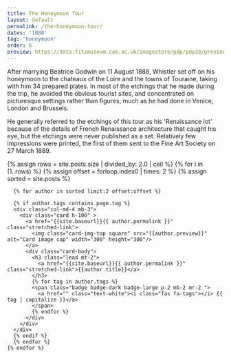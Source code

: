```yaml
---
title: The Honeymoon Tour
layout: default
permalink: /the-honeymoon-tour/
dates: '1888'
tag: 'honeymoon'
order: 6
preview: https://data.fitzmuseum.cam.ac.uk/imagestore/pdp/pdp33/preview_P_87_1959.jpg
---
```

After marrying Beatrice Godwin on 11 August 1888, Whistler set off on his honeymoon to the chateaux of the Loire and the towns of Touraine, taking with him 34 prepared plates. In most of the etchings that he made during the trip, he avoided the obvious tourist sites, and concentrated on picturesque settings rather than figures, much as he had done in Venice, London and Brussels.

He generally referred to the etchings of this tour as his 'Renaissance lot' because of the details of French Renaissance architecture that caught his eye, but the etchings were never published as a set. Relatively few impressions were printed, the first of them sent to the Fine Art Society on 27 March 1889.

<div class="container mb-3">
  <div class="row">
  {% assign rows =  site.posts.size | divided_by: 2.0 | ceil %}
  {% for i in (1..rows) %}
  {% assign offset = forloop.index0 | times: 2 %}
  {% assign sorted =  site.posts  %}

      {% for author in sorted limit:2 offset:offset %}

      {% if author.tags contains page.tag %}
      <div class="col-md-4 mb-3">
        <div class="card h-100" >
          <a href="{{site.baseurl}}{{ author.permalink }}" class="stretched-link">
            <img class="card-img-top square" src="{{author.preview}}" alt="Card image cap" width="300" height="300"/>
          </a>
          <div class="card-body">
            <h3 class="lead mt-2">
              <a href="{{site.baseurl}}{{ author.permalink }}" class="stretched-link">{{author.title}}</a>
            </h3>
            {% for tag in author.tags %}
            <span class="badge badge-dark badge-large p-2 mb-2 mr-2 ">
              <a href="" class="text-white"><i class="fas fa-tags"></i> {{ tag | capitalize }}</a>
            </span>
            {% endfor %}
          </div>
        </div>
      </div>
      {% endif %}
      {% endfor %}
    {% endfor %}


  </div>
</div>
